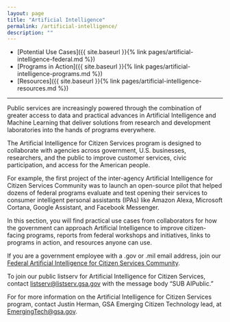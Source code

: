 ```yaml
---
layout: page
title: "Artificial Intelligence"
permalink: /artificial-intelligence/
description: ""
---
```


- [Potential Use Cases]({{ site.baseurl }}{% link pages/artificial-intelligence-federal.md %})
- [Programs in Action]({{ site.baseurl }}{% link pages/artificial-intelligence-programs.md %})
- [Resources]({{ site.baseurl }}{% link pages/artificial-intelligence-resources.md %})

---

Public services are increasingly powered through the combination of greater access to data and practical advances in Artificial Intelligence and Machine Learning that deliver solutions from research and development laboratories into the hands of programs everywhere.

The Artificial Intelligence for Citizen Services program is designed to collaborate with agencies across government, U.S. businesses, researchers, and the public to improve customer services, civic participation, and access for the American people.

For example, the first project of the inter-agency Artificial Intelligence for Citizen Services Community was to launch an open-source pilot that helped dozens of federal programs evaluate and test opening their services to consumer intelligent personal assistants (IPAs) like Amazon Alexa, Microsoft Cortana, Google Assistant, and Facebook Messenger.

In this section, you will find practical use cases from collaborators for how the government can approach Artificial Intelligence to improve citizen-facing programs, reports from federal workshops and initiatives, links to programs in action, and resources anyone can use.

If you are a government employee with a .gov or .mil email address, join our [Federal Artificial Intelligence for Citizen Services Community](mailto:AI-subscribe-request@listserv.gsa.gov?subject=AI%20listserv).

To join our public listserv for Artificial Intelligence for Citizen Services, contact [listserv@listserv.gsa.gov](mailto:listserv@listserv.gsa.gov?subject=AI%20listserv) with the message body “SUB AIPublic.”

For for more information on the Artificial Intelligence for Citizen Services program, contact Justin Herman, GSA Emerging Citizen Technology lead, at EmergingTech@gsa.gov.
